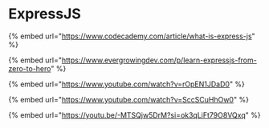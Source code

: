# ExpressJS

{% embed url="https://www.codecademy.com/article/what-is-express-js" %}

{% embed url="https://www.evergrowingdev.com/p/learn-expressjs-from-zero-to-hero" %}

{% embed url="https://www.youtube.com/watch?v=rOpEN1JDaD0" %}

{% embed url="https://www.youtube.com/watch?v=SccSCuHhOw0" %}

{% embed url="https://youtu.be/-MTSQjw5DrM?si=ok3qLiFt79O8VQxq" %}
